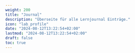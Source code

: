 ```yaml
---
weight: 200
title: "Journal"
description: "Überseite für alle Lernjournal Einträge."
icon: "lab_profile"
date: "2024-08-12T13:22:54+02:00"
lastmod: "2024-08-12T13:22:54+02:00"
draft: false
toc: true
---
```

